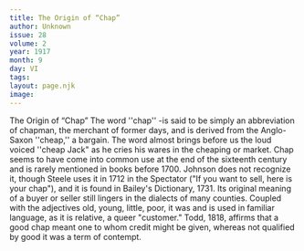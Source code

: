 ```yaml
---
title: The Origin of “Chap”
author: Unknown
issue: 28
volume: 2
year: 1917
month: 9
day: VI
tags:
layout: page.njk
image:
---
```

The Origin of “Chap”   The word ''chap'' -is said to be simply an abbreviation of chapman, the merchant of former days, and is derived from the Anglo-Saxon ''cheap,'' a bargain. The word almost brings before us the loud voiced ''cheap Jack" as he cries his wares in the cheaping or market. Chap seems to have come into common use at the end of the sixteenth century and is rarely mentioned in books before 1700. Johnson does not recognize it, though Steele uses it in 1712 in the Spectator ("If you want to sell, here is your chap"), and it is found in Bailey's Dictionary, 1731. Its original meaning of a buyer or seller still lingers in the dialects of many counties. Coupled with the adjectives old, young, little, poor, it was and is used in familiar language, as it is relative, a queer "customer." Todd, 1818, affirms that a good chap meant one to whom credit might be given, whereas not qualified by good it was a term of contempt.   
